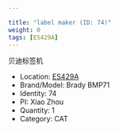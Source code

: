```yaml
---

title: "label maker (ID: 74)"
weight: 0
tags: [ES429A]
---
```


贝迪标签机

<!--more-->



- Location: [ES429A](../../tags/ES429A)
- Brand/Model: Brady BMP71
- Identity: 74
- PI: Xiao Zhou
- Quantity: 1
- Category: CAT







